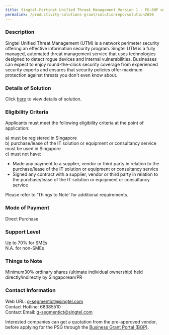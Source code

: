 ```yaml
---
title: Singtel-Fortinet Unified Threat Management Version 1 - FG-60F with 24x7 Monitoring and Alert Services
permalink: /productivity-solutions-grant/solutionrepo/solution2650
---
```


### Description

Singtel Unified Threat Management (UTM) is a network perimeter security offering an effective information security program. Singtel UTM is a fully managed, automated threat management service that uses technologies designed to detect rogue devices and internal vulnerabilities. Businesses can expect to enjoy round-the-clock security coverage from experienced security experts and ensures that security policies offer maximum protection against threats you don't even know about.

### Details of Solution

Click <a href='https://www.gobusiness.gov.sg/images/psg/Singtel-Fortinet_20210430_Desensitised_Annex_3_Part_1.pdf' target='_blank' rel='noopener'>here</a> to view details of solution.

### Eligibility Criteria

Applicants must meet the following eligibility criteria at the point of application:

a) must be registered in Singapore <br>
b) purchase/lease of the IT solution or equipment or consultancy service must be used in Singapore <br>
c) must not have:
- Made any payment to a supplier, vendor or third party in relation to the purchase/lease of the IT solution or equipment or consultancy service
- Signed any contract with a supplier, vendor or third party in relation to the purchase/lease of the IT solution or equipment or consultancy service

Please refer to 'Things to Note' for additional requirements.

### Mode of Payment
Direct Purchase

### Support Level
Up to 70% for SMEs <br>
N.A. for non-SMEs

### Things to Note
 Minimum30% ordinary shares (ultimate individual ownership) held directly/indirectly by Singaporean/PR

### Contact Information
Web URL: g-segmentict@singtel.com <br>Contact Hotline: 68385510 <br>Contact Email: g-segmentict@singtel.com <br>

Interested companies can get a quotation from the pre-approved vendor, before applying for the PSG through the <a target='_blank' rel='noopener' href='https://www.businessgrants.gov.sg/'>Business Grant Portal (BGP)</a>.
